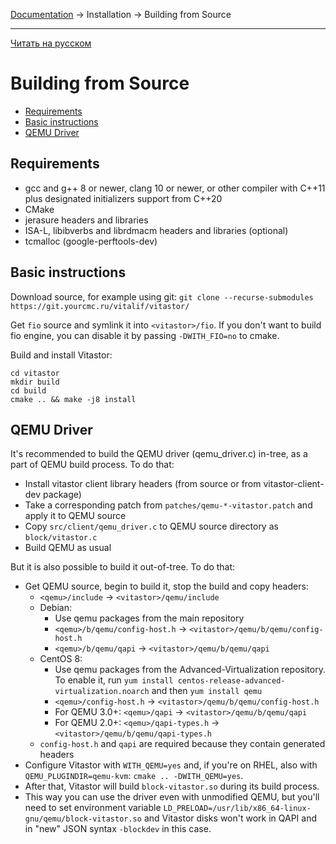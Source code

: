 [Documentation](../../README.md#documentation) → Installation → Building from Source

-----

[Читать на русском](source.ru.md)

# Building from Source

- [Requirements](#requirements)
- [Basic instructions](#basic-instructions)
- [QEMU Driver](#qemu-driver)

## Requirements

- gcc and g++ 8 or newer, clang 10 or newer, or other compiler with C++11 plus
  designated initializers support from C++20
- CMake
- jerasure headers and libraries
- ISA-L, libibverbs and librdmacm headers and libraries (optional)
- tcmalloc (google-perftools-dev)

## Basic instructions

Download source, for example using git: `git clone --recurse-submodules https://git.yourcmc.ru/vitalif/vitastor/`

Get `fio` source and symlink it into `<vitastor>/fio`. If you don't want to build fio engine,
you can disable it by passing `-DWITH_FIO=no` to cmake.

Build and install Vitastor:

```
cd vitastor
mkdir build
cd build
cmake .. && make -j8 install
```

## QEMU Driver

It's recommended to build the QEMU driver (qemu_driver.c) in-tree, as a part of
QEMU build process. To do that:
- Install vitastor client library headers (from source or from vitastor-client-dev package)
- Take a corresponding patch from `patches/qemu-*-vitastor.patch` and apply it to QEMU source
- Copy `src/client/qemu_driver.c` to QEMU source directory as `block/vitastor.c`
- Build QEMU as usual

But it is also possible to build it out-of-tree. To do that:
- Get QEMU source, begin to build it, stop the build and copy headers:
   - `<qemu>/include` &rarr; `<vitastor>/qemu/include`
   - Debian:
      * Use qemu packages from the main repository
      * `<qemu>/b/qemu/config-host.h` &rarr; `<vitastor>/qemu/b/qemu/config-host.h`
      * `<qemu>/b/qemu/qapi` &rarr; `<vitastor>/qemu/b/qemu/qapi`
   - CentOS 8:
      * Use qemu packages from the Advanced-Virtualization repository. To enable it, run
        `yum install centos-release-advanced-virtualization.noarch` and then `yum install qemu`
      * `<qemu>/config-host.h` &rarr; `<vitastor>/qemu/b/qemu/config-host.h`
      * For QEMU 3.0+: `<qemu>/qapi` &rarr; `<vitastor>/qemu/b/qemu/qapi`
      * For QEMU 2.0+: `<qemu>/qapi-types.h` &rarr; `<vitastor>/qemu/b/qemu/qapi-types.h`
   - `config-host.h` and `qapi` are required because they contain generated headers
- Configure Vitastor with `WITH_QEMU=yes` and, if you're on RHEL, also with `QEMU_PLUGINDIR=qemu-kvm`:
  `cmake .. -DWITH_QEMU=yes`.
- After that, Vitastor will build `block-vitastor.so` during its build process.
- This way you can use the driver even with unmodified QEMU, but you'll need to set
  environment variable `LD_PRELOAD=/usr/lib/x86_64-linux-gnu/qemu/block-vitastor.so`
  and Vitastor disks won't work in QAPI and in "new" JSON syntax `-blockdev` in this case.
